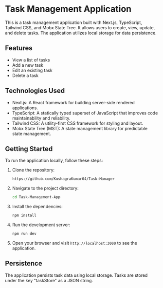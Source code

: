 # Task Management Application

This is a task management application built with Next.js, TypeScript, Tailwind CSS, and Mobx State Tree. It allows users to create, view, update, and delete tasks. The application utilizes local storage for data persistence.

## Features

- View a list of tasks
- Add a new task
- Edit an existing task
- Delete a task

## Technologies Used

- Next.js: A React framework for building server-side rendered applications.
- TypeScript: A statically typed superset of JavaScript that improves code maintainability and reliability.
- Tailwind CSS: A utility-first CSS framework for styling and layout.
- Mobx State Tree (MST): A state management library for predictable state management.


## Getting Started

To run the application locally, follow these steps:

1. Clone the repository:

   ```bash
   https://github.com/KushagraKumar04/Task-Manager
   ```

2. Navigate to the project directory:

   ```bash
   cd Task-Management-App
   ```

3. Install the dependencies:

   ```bash
   npm install
   ```

4. Run the development server:

   ```bash
   npm run dev
   ```

5. Open your browser and visit `http://localhost:3000` to see the application.

## Persistence

The application persists task data using local storage. Tasks are stored under the key "taskStore" as a JSON string.

